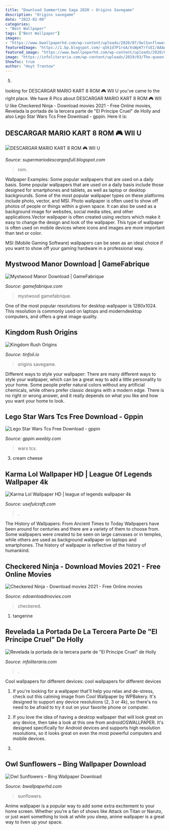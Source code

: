 ```yaml
---
title: "Download Summertime Saga 2020 ~ Origins Savegame"
description: "Origins savegame"
date: "2022-02-09"
categories:
- "Best Wallpaper"
tags: ["Best Wallpaper"]
images:
- "https://www.bwallpaperhd.com/wp-content/uploads/2020/07/OwlSunflowers-480x640.jpg"
featuredImage: "https://1.bp.blogspot.com/-q5k1d7P1roA/XsWpKTrfsEI/AAAAAAAAAQg/Yjn9V9tcOtMnq21oQDU97_AiK6fn51FbgCLcBGAsYHQ/w1200-h630-p-k-no-nu/MARIO%2BKART%2B8%2BWII%2BU-01.jpg"
featured_image: "https://www.bwallpaperhd.com/wp-content/uploads/2020/07/OwlSunflowers-480x640.jpg"
image: "https://infoliteraria.com/wp-content/uploads/2019/03/The-queen-of-nothing.jpg"
ShowToc: true
author: "Hoyt Trantow"
---
```



5.

	

		
looking for DESCARGAR MARIO KART 8 ROM 🎮 WII U you've came to the right place. We have 8 Pics about DESCARGAR MARIO KART 8 ROM 🎮 WII U like Checkered Ninja - Download movies 2021 - Free Online movies, Revelada la portada de la tercera parte de &quot;El Príncipe Cruel&quot; de Holly and also Lego Star Wars Tcs Free Download - gppin. Here it is:
		
    
## DESCARGAR MARIO KART 8 ROM 🎮 WII U

<img loading=lazy src="https://1.bp.blogspot.com/-q5k1d7P1roA/XsWpKTrfsEI/AAAAAAAAAQg/Yjn9V9tcOtMnq21oQDU97_AiK6fn51FbgCLcBGAsYHQ/w1200-h630-p-k-no-nu/MARIO%2BKART%2B8%2BWII%2BU-01.jpg" onerror="this.onerror=null;this.src='https://tse1.mm.bing.net/th?id=OIP.d7ZqUviVodzsu4TeG-YSeAHaD4&amp;pid=15.1';" alt="DESCARGAR MARIO KART 8 ROM 🎮 WII U">

_Source: supermariodescargasfull.blogspot.com_

>rom. 

	

Wallpaper Examples: Some popular wallpapers that are used on a daily basis.
Some popular wallpapers that are used on a daily basis include those designed for smartphones and tablets, as well as laptop or desktop backgrounds. Some of the most popular wallpaper types on these platforms include photo, vector, and MSI. 
Photo wallpaper is often used to show off photos of people or things within a given space. It can also be used as a background image for websites, social media sites, and other applications.Vector wallpaper is often created using vectors which make it easy to change the design and look of the wallpaper. This type of wallpaper is often used on mobile devices where icons and images are more important than text or color. 

MSI (Mobile Gaming Software) wallpapers can be seen as an ideal choice if you want to show off your gaming hardware in a professional way.

    
## Mystwood Manor Download | GameFabrique

<img loading=lazy src="https://gamefabrique.com/storage/screenshots/pc/mystwood-manor-05.png" onerror="this.onerror=null;this.src='https://tse3.mm.bing.net/th?id=OIP.MeINDGBlNprGYXqUr0-MMAHaEK&amp;pid=15.1';" alt="Mystwood Manor Download | GameFabrique">

_Source: gamefabrique.com_

>mystwood gamefabrique. 

	

One of the most popular resolutions for desktop wallpaper is 1280x1024. This resolution is commonly used on laptops and moderndesktop computers, and offers a great image quality.

    
## Kingdom Rush Origins

<img loading=lazy src="https://tinfoil.media/i/0100ABE0121F8000/0/0/df7850ebea0645f7e224ebceefc3db739d52af38d87d1c3ddbce45e1cfe1956c" onerror="this.onerror=null;this.src='https://tse3.mm.bing.net/th?id=OIP.4ObtbQMXkRAwqZidciuaXQHaHa&amp;pid=15.1';" alt="Kingdom Rush Origins">

_Source: tinfoil.io_

>origins savegame. 

	

Different ways to style your wallpaper:
There are many different ways to style your wallpaper, which can be a great way to add a little personality to your home. Some people prefer natural colors without any artificial chemicals, while others prefer classic designs with a modern edge. There is no right or wrong answer, and it really depends on what you like and how you want your home to look.

    
## Lego Star Wars Tcs Free Download - Gppin

<img loading=lazy src="http://gppin.weebly.com/uploads/1/2/6/6/126651647/198976974_orig.jpg" onerror="this.onerror=null;this.src='https://tse1.mm.bing.net/th?id=OIP.H8RMHHgviDgFVJLsKlLH2gHaEK&amp;pid=15.1';" alt="Lego Star Wars Tcs Free Download - gppin">

_Source: gppin.weebly.com_

>wars tcs. 

	

3. cream cheese 

    
## Karma Lol Wallpaper HD | League Of Legends Wallpaper 4k

<img loading=lazy src="https://www.usefulcraft.com/wp-content/uploads/2019/12/Karma-Lol-Wallpaper-HD-4.png" onerror="this.onerror=null;this.src='https://tse1.mm.bing.net/th?id=OIP.TxwzZN1_uU5fqiolHR6nRQHaKL&amp;pid=15.1';" alt="Karma Lol Wallpaper HD | league of legends wallpaper 4k">

_Source: usefulcraft.com_

>. 

	

The History of Wallpapers: From Ancient Times to Today
Wallpapers have been around for centuries and there are a variety of them to choose from. Some wallpapers were created to be seen on large canvases or in temples, while others are used as background wallpaper on laptops and smartphones. The history of wallpaper is reflective of the history of humankind.

    
## Checkered Ninja - Download Movies 2021 - Free Online Movies

<img loading=lazy src="https://www.edownloadmovies.com/wp-content/uploads/2020/05/Checkered-Ninja.jpg" onerror="this.onerror=null;this.src='https://tse3.mm.bing.net/th?id=OIP.vq2yOxd2hvWISIxjAFbcjAHaLH&amp;pid=15.1';" alt="Checkered Ninja - Download movies 2021 - Free Online movies">

_Source: edownloadmovies.com_

>checkered. 

	

1. tangerine 

    
## Revelada La Portada De La Tercera Parte De &quot;El Príncipe Cruel&quot; De Holly

<img loading=lazy src="https://infoliteraria.com/wp-content/uploads/2019/03/The-queen-of-nothing.jpg" onerror="this.onerror=null;this.src='https://tse2.mm.bing.net/th?id=OIP.xbHtzLXS9hQIedshgakE0wHaLF&amp;pid=15.1';" alt="Revelada la portada de la tercera parte de &quot;El Príncipe Cruel&quot; de Holly">

_Source: infoliteraria.com_

>. 

	

Cool wallpapers for different devices:
cool wallpapers for different devices 

1. If you're looking for a wallpaper that'll help you relax and de-stress, check out this calming image from Cool Wallpaper by WPBakery. It's designed to support any device resolutions (2, 3 or 4k), so there's no need to be afraid to try it out on your favorite phone or computer.

2. If you love the idea of having a desktop wallpaper that will look great on any device, then take a look at this one from androidOSWALLPAPER. It's designed specifically for Android devices and supports high resolution resolutions, so it looks great on even the most powerful computers and mobile devices.

3.

    
## Owl Sunflowers – Bing Wallpaper Download

<img loading=lazy src="https://www.bwallpaperhd.com/wp-content/uploads/2020/07/OwlSunflowers-480x640.jpg" onerror="this.onerror=null;this.src='https://tse4.mm.bing.net/th?id=OIP.ZKXygg4HmmcjEjbNES62nwHaJ4&amp;pid=15.1';" alt="Owl Sunflowers – Bing Wallpaper Download">

_Source: bwallpaperhd.com_

>sunflowers. 

	

Anime wallpaper is a popular way to add some extra excitement to your home screen. Whether you’re a fan of shows like Attack on Titan or Naruto, or just want something to look at while you sleep, anime wallpaper is a great way to liven up your space.

